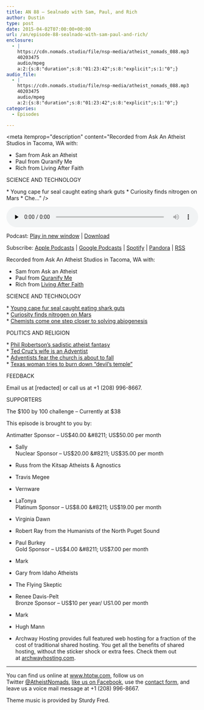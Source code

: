```yaml
---
title: AN 88 – Sealnado with Sam, Paul, and Rich
author: Dustin
type: post
date: 2015-04-02T07:00:00+00:00
url: /an/episode-88-sealnado-with-sam-paul-and-rich/
enclosure:
  - |
    https://cdn.nomads.studio/file/nsp-media/atheist_nomads_088.mp3
    40203475
    audio/mpeg
    a:2:{s:8:"duration";s:8:"01:23:42";s:8:"explicit";s:1:"0";}
audio_file:
  - |
    https://cdn.nomads.studio/file/nsp-media/atheist_nomads_088.mp3
    40203475
    audio/mpeg
    a:2:{s:8:"duration";s:8:"01:23:42";s:8:"explicit";s:1:"0";}
categories:
  - Episodes

---
```

<div itemscope itemtype="http://schema.org/AudioObject">
  <meta itemprop="name" content="Episode 88 &#8211; Sealnado with Sam, Paul, and Rich" />
  
  <meta itemprop="uploadDate" content="2015-04-02T01:00:00-06:00" />
  
  <meta itemprop="encodingFormat" content="audio/mpeg" />
  
  <meta itemprop="duration" content="PT1H23M42S" />
  
  <meta itemprop="description" content="Recorded from Ask An Atheist Studios in Tacoma, WA with:
* Sam from Ask an Atheist
* Paul from Quranify Me
* Rich from Living After Faith

SCIENCE AND TECHNOLOGY

* Young cape fur seal caught eating shark guts
* Curiosity finds nitrogen on Mars
* Che..." />
  
  <meta itemprop="contentUrl" content="https://dts.podtrac.com/redirect.mp3/cdn.nomads.studio/file/nsp-media/atheist_nomads_088.mp3" />
  
  <meta itemprop="contentSize" content="38.3" />
  </p> 
  
  <div class="powerpress_player" id="powerpress_player_8343">
    <audio class="wp-audio-shortcode" id="audio-5150-87" preload="none" style="width: 100%;" controls="controls"><source type="audio/mpeg" src="https://dts.podtrac.com/redirect.mp3/cdn.nomads.studio/file/nsp-media/atheist_nomads_088.mp3?_=87" /><a href="https://dts.podtrac.com/redirect.mp3/cdn.nomads.studio/file/nsp-media/atheist_nomads_088.mp3">https://dts.podtrac.com/redirect.mp3/cdn.nomads.studio/file/nsp-media/atheist_nomads_088.mp3</a></audio>
  </div>
</div>

<p class="powerpress_links powerpress_links_mp3">
  Podcast: <a href="https://dts.podtrac.com/redirect.mp3/cdn.nomads.studio/file/nsp-media/atheist_nomads_088.mp3" class="powerpress_link_pinw" target="_blank" title="Play in new window" onclick="return powerpress_pinw('https://htotw.com/?powerpress_pinw=5150-podcast');" rel="nofollow">Play in new window</a> | <a href="https://dts.podtrac.com/redirect.mp3/cdn.nomads.studio/file/nsp-media/atheist_nomads_088.mp3" class="powerpress_link_d" title="Download" rel="nofollow" download="atheist_nomads_088.mp3">Download</a>
</p>

<p class="powerpress_links powerpress_subscribe_links">
  Subscribe: <a href="https://podcasts.apple.com/us/podcast/humanists-take-on-the-world/id530050098?mt=2&ls=1" class="powerpress_link_subscribe powerpress_link_subscribe_itunes" target="_blank" title="Subscribe on Apple Podcasts" rel="nofollow">Apple Podcasts</a> | <a href="https://www.google.com/podcasts?feed=aHR0cDovL2F0aGVpc3Rub21hZHMubGlic3luLmNvbS9yc3M%3D" class="powerpress_link_subscribe powerpress_link_subscribe_googleplay" target="_blank" title="Subscribe on Google Podcasts" rel="nofollow">Google Podcasts</a> | <a href="https://open.spotify.com/show/3LzK2xZGike6Tc1GEMtMbr?si=LieN9SNuTpq96smuaUsH8A" class="powerpress_link_subscribe powerpress_link_subscribe_spotify" target="_blank" title="Subscribe on Spotify" rel="nofollow">Spotify</a> | <a href="https://www.pandora.com/podcast/atheist-nomads/PC:10122?corr=62071012&part=ug" class="powerpress_link_subscribe powerpress_link_subscribe_pandora" target="_blank" title="Subscribe on Pandora" rel="nofollow">Pandora</a> | <a href="https://htotw.com/feed/podcast/" class="powerpress_link_subscribe powerpress_link_subscribe_rss" target="_blank" title="Subscribe via RSS" rel="nofollow">RSS</a>
</p>

Recorded from Ask An Atheist Studios in Tacoma, WA with:  
* Sam from Ask an Atheist  
* Paul from <a href="http://www.quranifyme.com/" target="_blank" rel="noopener">Quranify Me</a>  
* Rich from <a href="http://livingafterfaith.blogspot.com/" target="_blank" rel="noopener">Living After Faith</a>

SCIENCE AND TECHNOLOGY

* <a href="http://www.newscientist.com/article/dn27236-killer-seals-develop-a-taste-for-shark-guts.html?cmpid=RSS#.VRnTHHXjMVk" target="_blank" rel="noopener">Young cape fur seal caught eating shark guts</a>  
* <a href="http://www.nasa.gov/content/goddard/mars-nitrogen/#.VRnTLnXjMVl" target="_blank" rel="noopener">Curiosity finds nitrogen on Mars</a>  
* <a href="http://yournewswire.com/chemists-we-now-know-how-life-began-on-earth/" target="_blank" rel="noopener">Chemists come one step closer to solving abiogenesis</a>

POLITICS AND RELIGION

* <a href="http://www.rightwingwatch.org/content/phil-robertson-hypothesizes-about-atheist-family-getting-raped-and-killed" target="_blank" rel="noopener">Phil Robertson&#8217;s sadistic atheist fantasy</a>  
* <a href="http://atoday.org/first-adventist-in-the-white-house-might-be-a-woman.html" target="_blank" rel="noopener">Ted Cruz&#8217;s wife is an Adventist</a>  
* <a href="http://www.adventistreview.org/1509-23" target="_blank" rel="noopener">Adventists fear the church is about to fall</a>  
* <a href="http://www.rawstory.com/rs/2015/03/texas-woman-smiles-with-pride-after-setting-fire-to-yoga-studio-to-get-rid-of-the-devils-temple/" target="_blank" rel="noopener">Texas woman tries to burn down &#8220;devil&#8217;s temple&#8221;</a>

FEEDBACK

Email us at [redacted] or call us at +1 (208) 996-8667.

SUPPORTERS

The $100 by 100 challenge &#8211; Currently at $38

This episode is brought to you by:

Antimatter Sponsor &#8211; US$40.00 &#8211; US$50.00 per month  
* Sally  
Nuclear Sponsor &#8211; US$20.00 &#8211; US$35.00 per month  
* Russ from the Kitsap Atheists & Agnostics  
* Travis Megee  
* Vernware  
* LaTonya  
Platinum Sponsor &#8211; US$8.00 &#8211; US$19.00 per month  
* Virginia Dawn  
* Robert Ray from the Humanists of the North Puget Sound  
* Paul Burkey  
Gold Sponsor &#8211; US$4.00 &#8211; US$7.00 per month  
* Mark  
* Gary from Idaho Atheists  
* The Flying Skeptic  
* Renee Davis-Pelt  
Bronze Sponsor &#8211; US$10 per year/ US1.00 per month  
* Mark  
* Hugh Mann

* Archway Hosting provides full featured web hosting for a fraction of the cost of traditional shared hosting. You get all the benefits of shared hosting, without the sticker shock or extra fees. Check them out at <a href="http://archwayhosting.com/" target="_blank" rel="noopener">archwayhosting.com</a>.

<hr width="500" />

You can find us online at <a href="https://www.htotw.com/" target="_blank" rel="noopener">www.htotw.com</a>, follow us on Twitter <a href="https://htotw.com/twitter" target="_blank" rel="noopener">@AtheistNomads</a>, <a href="https://htotw.com/facebook" target="_blank" rel="noopener">like us on Facebook</a>, use the [contact form](https://htotw.com/contact), and leave us a voice mail message at +1 (208) 996-8667.

Theme music is provided by Sturdy Fred.